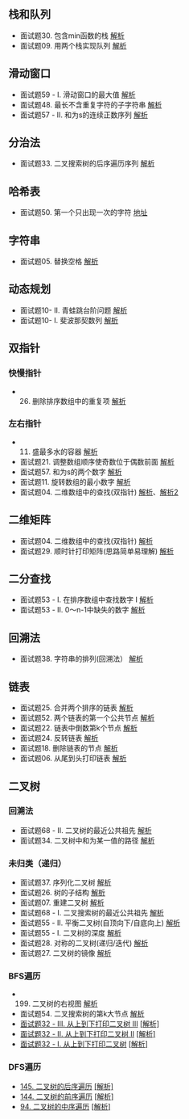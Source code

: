 ## 栈和队列
* 面试题30. 包含min函数的栈
[解析](https://leetcode-cn.com/problems/bao-han-minhan-shu-de-zhan-lcof/solution/mian-shi-ti-30-bao-han-minhan-shu-de-zhan-by-luc-2/)
* 面试题09. 用两个栈实现队列
[解析](https://leetcode-cn.com/problems/yong-liang-ge-zhan-shi-xian-dui-lie-lcof/solution/mian-shi-ti-09-yong-liang-ge-zhan-shi-xian-dui--13/)

## 滑动窗口
* 面试题59 - I. 滑动窗口的最大值
[解析](https://leetcode-cn.com/problems/hua-dong-chuang-kou-de-zui-da-zhi-lcof/solution/mian-shi-ti-59-i-hua-dong-chuang-kou-de-zui-da--10/)
* 面试题48. 最长不含重复字符的子字符串
[解析](https://leetcode-cn.com/problems/zui-chang-bu-han-zhong-fu-zi-fu-de-zi-zi-fu-chuan-lcof/solution/mian-shi-ti-48-zui-chang-bu-han-zhong-fu-zi-fu--10/)
* 面试题57 - II. 和为s的连续正数序列
[解析](https://leetcode-cn.com/problems/he-wei-sde-lian-xu-zheng-shu-xu-lie-lcof/solution/mian-shi-ti-57-ii-he-wei-sde-lian-xu-zheng-shu--19/)
## 分治法
* 面试题33. 二叉搜索树的后序遍历序列
[解析](https://leetcode-cn.com/problems/er-cha-sou-suo-shu-de-hou-xu-bian-li-xu-lie-lcof/solution/mian-shi-ti-33-er-cha-sou-suo-shu-de-hou-xu-bia-17/)
## 哈希表
* 面试题50. 第一个只出现一次的字符
[地址](https://leetcode-cn.com/problems/di-yi-ge-zhi-chu-xian-yi-ci-de-zi-fu-lcof/)
## 字符串
* 面试题05. 替换空格
[解析](https://leetcode-cn.com/problems/ti-huan-kong-ge-lcof/)
## 动态规划
* 面试题10- II. 青蛙跳台阶问题
[解析](https://leetcode-cn.com/problems/qing-wa-tiao-tai-jie-wen-ti-lcof/)
* 面试题10- I. 斐波那契数列
[解析](https://leetcode-cn.com/problems/fei-bo-na-qi-shu-lie-lcof/solution/mian-shi-ti-10-i-fei-bo-na-qi-shu-lie-by-luckyxuta/)

## 双指针
### 快慢指针
* 26. 删除排序数组中的重复项
[解析](https://leetcode-cn.com/problems/remove-duplicates-from-sorted-array/solution/26-shan-chu-pai-xu-shu-zu-zhong-de-zhong-fu-xia-58/)
### 左右指针
* 11. 盛最多水的容器
[解析](https://leetcode-cn.com/problems/container-with-most-water/solution/11-sheng-zui-duo-shui-de-rong-qi-by-luckyxutao-2/)
* 面试题21. 调整数组顺序使奇数位于偶数前面
[解析](https://leetcode-cn.com/problems/diao-zheng-shu-zu-shun-xu-shi-qi-shu-wei-yu-ou-shu-qian-mian-lcof/solution/mian-shi-ti-21-diao-zheng-shu-zu-shun-xu-shi-qi-12/)
* 面试题57. 和为s的两个数字
[解析](https://leetcode-cn.com/problems/he-wei-sde-liang-ge-shu-zi-lcof/solution/mian-shi-ti-57-he-wei-sde-liang-ge-shu-zi-by-lucky/)
* 面试题11. 旋转数组的最小数字
[解析](https://leetcode-cn.com/problems/xuan-zhuan-shu-zu-de-zui-xiao-shu-zi-lcof/solution/mian-shi-ti-11-xuan-zhuan-shu-zu-de-zui-xiao-sh-21/)
* 面试题04. 二维数组中的查找(双指针)
[解析](https://leetcode-cn.com/problems/er-wei-shu-zu-zhong-de-cha-zhao-lcof/solution/mian-shi-ti-04-er-wei-shu-zu-zhong-de-cha-zhao-shu/)、[解析2](https://leetcode-cn.com/problems/er-wei-shu-zu-zhong-de-cha-zhao-lcof/solution/jian-er-zhi-zhi-er-fen-cha-zhao-by-liweiwei1419-3/)

## 二维矩阵
* 面试题04. 二维数组中的查找(双指针)
[解析](https://leetcode-cn.com/problems/er-wei-shu-zu-zhong-de-cha-zhao-lcof/solution/mian-shi-ti-04-er-wei-shu-zu-zhong-de-cha-zhao-shu/)
* 面试题29. 顺时针打印矩阵(思路简单易理解)
[解析](https://leetcode-cn.com/problems/shun-shi-zhen-da-yin-ju-zhen-lcof/solution/mian-shi-ti-29-shun-shi-zhen-da-yin-ju-zhen-si-lu-/)

## 二分查找
* 面试题53 - I. 在排序数组中查找数字 I
[解析](https://leetcode-cn.com/problems/zai-pai-xu-shu-zu-zhong-cha-zhao-shu-zi-lcof/solution/mian-shi-ti-53-i-zai-pai-xu-shu-zu-zhong-cha-zh-16/)
* 面试题53 - II. 0～n-1中缺失的数字
[解析](https://leetcode-cn.com/problems/que-shi-de-shu-zi-lcof/solution/mian-shi-ti-53-ii-0n-1zhong-que-shi-de-shu-zi-by-4/)

## 回溯法
* 面试题38. 字符串的排列(回溯法）
[解析](https://leetcode-cn.com/problems/zi-fu-chuan-de-pai-lie-lcof/solution/mian-shi-ti-38-zi-fu-chuan-de-pai-lie-hui-su-fa--2/)
## 链表
* 面试题25. 合并两个排序的链表
[解析](https://leetcode-cn.com/problems/he-bing-liang-ge-pai-xu-de-lian-biao-lcof/solution/mian-shi-ti-25-he-bing-liang-ge-pai-xu-de-lian--10/)
* 面试题52. 两个链表的第一个公共节点
[解析](https://leetcode-cn.com/problems/liang-ge-lian-biao-de-di-yi-ge-gong-gong-jie-dian-lcof/solution/mian-shi-ti-52-liang-ge-lian-biao-de-di-yi-ge-g-13/)
* 面试题22. 链表中倒数第k个节点
[解析](https://leetcode-cn.com/problems/lian-biao-zhong-dao-shu-di-kge-jie-dian-lcof/solution/mian-shi-ti-22-lian-biao-zhong-dao-shu-di-kge-j-32/)
* 面试题24. 反转链表
[解析](https://leetcode-cn.com/problems/fan-zhuan-lian-biao-lcof/solution/mian-shi-ti-24-fan-zhuan-lian-biao-by-luckyxutao-2/)
* 面试题18. 删除链表的节点
[解析](https://leetcode-cn.com/problems/shan-chu-lian-biao-de-jie-dian-lcof/solution/mian-shi-ti-18-shan-chu-lian-biao-de-jie-dian-by-3/)
* 面试题06. 从尾到头打印链表
[解析](https://leetcode-cn.com/problems/cong-wei-dao-tou-da-yin-lian-biao-lcof/solution/mian-shi-ti-06-cong-wei-dao-tou-da-yin-lian-bia-24/)

## 二叉树
### 回溯法
* 面试题68 - II. 二叉树的最近公共祖先
[解析](https://leetcode-cn.com/problems/lowest-common-ancestor-of-a-binary-tree/solution/236-er-cha-shu-de-zui-jin-gong-gong-zu-xian-by-l-2/)
* 面试题34. 二叉树中和为某一值的路径
[解析](https://leetcode-cn.com/problems/er-cha-shu-zhong-he-wei-mou-yi-zhi-de-lu-jing-lcof/solution/mian-shi-ti-34-er-cha-shu-zhong-he-wei-mou-yi-z-13/)
### 未归类（递归）
* 面试题37. 序列化二叉树
[解析](https://leetcode-cn.com/problems/xu-lie-hua-er-cha-shu-lcof/solution/mian-shi-ti-37-xu-lie-hua-er-cha-shu-by-luckyxutao/)
* 面试题26. 树的子结构
[解析](https://leetcode-cn.com/problems/shu-de-zi-jie-gou-lcof/solution/mian-shi-ti-26-shu-de-zi-jie-gou-by-luckyxutao-2/)
* 面试题07. 重建二叉树
[解析](https://leetcode-cn.com/problems/zhong-jian-er-cha-shu-lcof/solution/mian-shi-ti-07-zhong-jian-er-cha-shu-by-luckyxut-2/)
* 面试题68 - I. 二叉搜索树的最近公共祖先
[解析](https://leetcode-cn.com/problems/lowest-common-ancestor-of-a-binary-search-tree/solution/235-er-cha-sou-suo-shu-de-zui-jin-gong-gong-zu--15/)
* 面试题55 - II. 平衡二叉树(自顶向下/自底向上)
[解析](https://leetcode-cn.com/problems/ping-heng-er-cha-shu-lcof/solution/mian-shi-ti-55-ii-ping-heng-er-cha-shu-by-luckyx-3/)
* 面试题55 - I. 二叉树的深度
[解析](https://leetcode-cn.com/problems/er-cha-shu-de-shen-du-lcof/solution/mian-shi-ti-55-i-er-cha-shu-de-shen-du-by-luckyx-2/)
* 面试题28. 对称的二叉树(递归/迭代)
[解析](https://leetcode-cn.com/problems/dui-cheng-de-er-cha-shu-lcof/solution/mian-shi-ti-28-dui-cheng-de-er-cha-shu-di-gui-die-/)
* 面试题27. 二叉树的镜像
[解析](https://leetcode-cn.com/problems/er-cha-shu-de-jing-xiang-lcof/solution/mian-shi-ti-27-er-cha-shu-de-jing-xiang-by-luckyxu/)
### BFS遍历
* 199. 二叉树的右视图
[解析](https://leetcode-cn.com/problems/binary-tree-right-side-view/solution/199-er-cha-shu-de-you-shi-tu-by-luckyxutao-2/)
* 面试题54. 二叉搜索树的第k大节点
[解析](https://leetcode-cn.com/problems/er-cha-sou-suo-shu-de-di-kda-jie-dian-lcof/solution/mian-shi-ti-54-er-cha-sou-suo-shu-de-di-kda-jie--7/)
* [面试题32 - III. 从上到下打印二叉树 III](https://leetcode-cn.com/problems/cong-shang-dao-xia-da-yin-er-cha-shu-iii-lcof/) [[解析]](./cong-shang-dao-xia-da-yin-er-cha-shu-iii-lcof.js)
* [面试题32 - II. 从上到下打印二叉树 II](https://leetcode-cn.com/problems/cong-shang-dao-xia-da-yin-er-cha-shu-ii-lcof/submissions/) [[解析]](./cong-shang-dao-xia-da-yin-er-cha-shu-ii-lcof.js)
* [面试题32 - I. 从上到下打印二叉树](https://leetcode-cn.com/problems/cong-shang-dao-xia-da-yin-er-cha-shu-lcof/) [[解析]](./binary-tree-level-order-traversal.js)
### DFS遍历
* [145. 二叉树的后序遍历](https://leetcode-cn.com/problems/binary-tree-postorder-traversal/solution/145-er-cha-shu-de-hou-xu-bian-li-by-luckyxutao/) [[解析]](./binary-tree-postorder-traversal.js)
* [144. 二叉树的前序遍历](https://leetcode-cn.com/problems/binary-tree-preorder-traversal/solution/144-er-cha-shu-de-qian-xu-bian-li-by-luckyxutao/) [[解析]](./binary-tree-preorder-traversal.js)
* [94. 二叉树的中序遍历](https://leetcode-cn.com/problems/binary-tree-inorder-traversal/solution/zhong-xu-bian-li-di-gui-die-dai-by-luckyxutao/) [[解析]](./binary-tree-inorder-traversal.js)